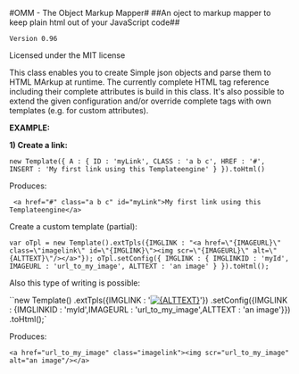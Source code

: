 #OMM - The Object Markup Mapper#
##An oject to markup mapper to keep plain html out of your JavaScript code##

``Version 0.96``

Licensed under the MIT license

This class enables you to create Simple json objects and parse them to HTML MArkup at runtime.
The currently complete HTML tag reference including their complete attributes is build in this class.
It's also possible to extend the given configuration and/or override complete tags with own templates (e.g. for custom attributes).

**EXAMPLE:**

**1) Create a link:**

``new Template({
    A : {
      ID : 'myLink',
      CLASS : 'a b c',
      HREF : '#',
      INSERT : 'My first link using this Templateengine'
   }
}).toHtml()``

Produces:

`` <a href="#" class="a b c" id="myLink">My first link using this Templateengine</a>``

Create a custom template (partial):

``var oTpl = new Template().extTpls({IMGLINK : "<a href=\"{IMAGEURL}\" class=\"imagelink\" id=\"{IMGLINK}\"><img scr=\"{IMAGEURL}\" alt=\"{ALTTEXT}\"/></a>"});
oTpl.setConfig({
  IMGLINK : {
      IMGLINKID : 'myId',
      IMAGEURL : 'url_to_my_image',
      ALTTEXT : 'an image'
  }
}).toHtml();``

Also this type of writing is possible:

``new Template()
    .extTpls({IMGLINK : '<a href="{IMAGEURL}" class="imagelink" id="{IMGLINK}"><img scr="{IMAGEURL}" alt="{ALTTEXT}"/></a>'})
    .setConfig({IMGLINK : {IMGLINKID : 'myId',IMAGEURL : 'url_to_my_image',ALTTEXT : 'an image'}})
    .toHtml();`

Produces:

``<a href="url_to_my_image" class="imagelink"><img scr="url_to_my_image" alt="an image"/></a>``